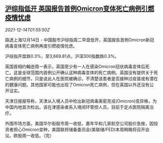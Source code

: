 <!--1639447262000-->
[沪综指低开 英国报告首例Omicron变体死亡病例引燃疫情忧虑](https://cn.reuters.com/article/china-stock-morning-1214-tues-idCNKBS2IT05Y)
------

<div><i>2021-12-14T01:55:50Z</i></div><p>路透上海12月14日 - 中国股市沪综指周二早盘低开，英国报告首例Omicron新冠病毒变体死亡病例再度引燃疫情忧虑。</p><p>沪综指开盘跌0.3%，至3,669.81点，沪深300指数跌0.3%。</p><p>英国首相约翰逊周一表示，英国至少有一人在感染Omicron冠状病毒变体后死亡。这是全球范围内首例公开确认这种病毒变体的死亡病例。英国没有提供关于死亡病例的细节，只是说此人在医院被确诊。不清楚该患者是否接种过疫苗或有潜在的健康问题。其他国家可能也出现了Omicron死亡病例，但在英国以外还没有公开证实。</p><p>天津日报报导称，天津从入境人员中检出新冠病毒奥密克戎(Omicron)变异株，为中国内地首次检出。该在津感染者系入境闭环管控人员，目前于定点医院隔离治疗。</p><p>外围市场方面，美国华尔街股市周一收低，嘉年华和几家航空公司股价急挫，因投资者担心Omicron变种，美国联邦储备委员会(美联储/FED)本周稍晚将召开会议。欧股周一收低。（完）</p>
